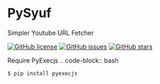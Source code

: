 # PySyuf
Simpler Youtube URL Fetcher

[![GitHub license](https://img.shields.io/github/license/danielchc/PySyuf.svg)](https://github.com/danielchc/PySyuf/blob/master/LICENSE)
[![GitHub issues](https://img.shields.io/github/issues/danielchc/PySyuf.svg)](https://github.com/danielchc/PySyuf/issues)
[![GitHub stars](https://img.shields.io/github/stars/danielchc/PySyuf.svg)](https://github.com/danielchc/PySyuf/stargazers)

Require PyExecjs
.. code-block:: bash

    $ pip install pyexecjs